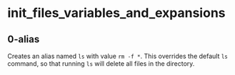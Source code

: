 



# init_files_variables_and_expansions

## 0-alias
Creates an alias named `ls` with value `rm -f *`. This overrides the default `ls` command, so that running `ls` will delete all files in the directory.


